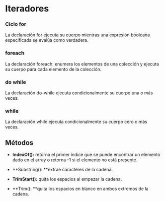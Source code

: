 # Iteradores
### Ciclo for
La declaración for ejecuta su cuerpo mientras una expresión booleana especificada  se evalúa como verdadera.

### foreach
La declaración foreach: enumera los elementos de una colección y ejecuta su cuerpo para cada elemento de la colección.

### do while
La declaración do-while ejecuta condicionalmente su cuerpo una o más veces.

### while
La declaración while ejecuta condicionalmente su cuerpo cero o más veces.

## Métodos
- **IndexOf():** retorna el primer índice que se puede encontrar un elemento dado en el array o retorna -1 si el elemento no está presente.

- **Substring(): **extrae caracteres de la cadena.

- **TrimStart():** quita los espacios al empezar la cadena.

- **Trim(): **quita los espacios en blanco en ambos extremos de la cadena.
